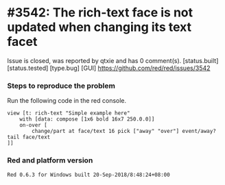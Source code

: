 
#3542: The rich-text face is not updated when changing its text facet
================================================================================
Issue is closed, was reported by qtxie and has 0 comment(s).
[status.built] [status.tested] [type.bug] [GUI]
<https://github.com/red/red/issues/3542>

### Steps to reproduce the problem
Run the following code in the red console.
```
view [t: rich-text "Simple example here" 
    with [data: compose [1x6 bold 16x7 250.0.0]] 
    on-over [
        change/part at face/text 16 pick ["away" "over"] event/away? tail face/text 
]]
```
### Red and platform version
```
Red 0.6.3 for Windows built 20-Sep-2018/8:48:24+08:00
```


